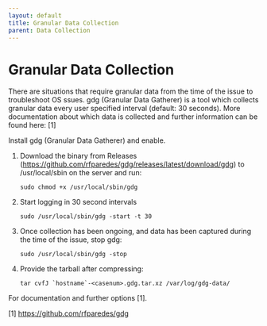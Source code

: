 ```yaml
---
layout: default
title: Granular Data Collection 
parent: Data Collection
---
```


# Granular Data Collection

There are situations that require granular data from the time of the issue to troubleshoot OS ssues. gdg (Granular Data Gatherer) is a tool which collects granular data every user specified interval (default: 30 seconds).  More documentation about which data is collected and further information can be found here: [1]

Install gdg (Granular Data Gatherer) and enable.

1. Download the binary from Releases (<https://github.com/rfparedes/gdg/releases/latest/download/gdg>) to /usr/local/sbin on the server and run:

    `sudo chmod +x /usr/local/sbin/gdg`

2. Start logging in 30 second intervals

    `sudo /usr/local/sbin/gdg -start -t 30`

3. Once collection has been ongoing, and data has been captured during the time of the issue, stop gdg:

    `sudo /usr/local/sbin/gdg -stop`

4. Provide the tarball after compressing:

    ``tar cvfJ `hostname`-<casenum>.gdg.tar.xz /var/log/gdg-data/``

For documentation and further options [1].

[1] <https://github.com/rfparedes/gdg>
